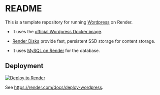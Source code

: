 # README

This is a template repository for running [Wordpress](https://wordpress.org) on Render.

* It uses the [official Wordpress Docker image](https://hub.docker.com/_/wordpress/).

* [Render Disks](https://render.com/docs/disks) provide fast, persistent SSD storage for content storage.

* It uses [MySQL on Render](https://render.com/docs/deploy-mysql) for the database.

## Deployment

[![Deploy to Render](https://render.com/images/deploy-to-render-button.svg)](https://render.com/deploy?repo=https://github.com/hyunghwan/wordpress)

See https://render.com/docs/deploy-wordpress.
